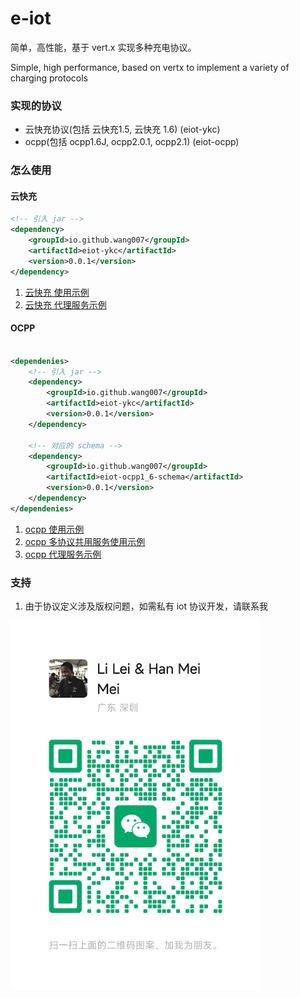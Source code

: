 # e-iot

简单，高性能，基于 vert.x 实现多种充电协议。

Simple, high performance, based on vertx to implement a variety of charging protocols

### 实现的协议

* 云快充协议(包括 云快充1.5, 云快充 1.6)  (eiot-ykc)
* ocpp(包括 ocpp1.6J, ocpp2.0.1, ocpp2.1) (eiot-ocpp)

### 怎么使用

#### 云快充

```xml
<!-- 引入 jar -->
<dependency>
    <groupId>io.github.wang007</groupId>
    <artifactId>eiot-ykc</artifactId>
    <version>0.0.1</version>
</dependency>
```
1. [云快充 使用示例](./eiot-example/src/main/java/io/github/eiot/example/ykc/YkcChargeServerExample.java)
2. [云快充 代理服务示例](./eiot-example/src/main/java/io/github/eiot/example/ykc/YkcReverseServerExample.java)



#### OCPP
```xml

<dependenies>
    <!-- 引入 jar -->
    <dependency>
        <groupId>io.github.wang007</groupId>
        <artifactId>eiot-ykc</artifactId>
        <version>0.0.1</version>
    </dependency>

    <!-- 对应的 schema -->
    <dependency>
        <groupId>io.github.wang007</groupId>
        <artifactId>eiot-ocpp1_6-schema</artifactId>
        <version>0.0.1</version>
    </dependency>
</dependenies>
```
1. [ocpp 使用示例](./eiot-example/src/main/java/io/github/eiot/example/ocpp/OcppServerExample.java)
2. [ocpp 多协议共用服务使用示例](./eiot-example/src/main/java/io/github/eiot/example/ocpp/MultiOcppServerExample.java)
3. [ocpp 代理服务示例](./eiot-example/src/main/java/io/github/eiot/example/ocpp/OcppReverseServerExample.java)

### 支持

1. 由于协议定义涉及版权问题，如需私有 iot 协议开发，请联系我

<div>
	<img src="./wechat.png" alt="Editor" width="400">
</div>